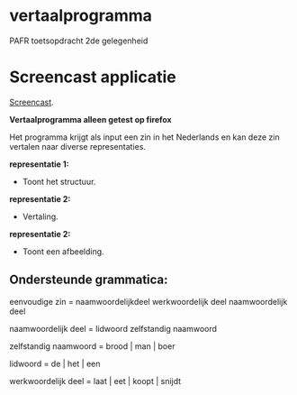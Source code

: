 # vertaalprogramma
PAFR toetsopdracht 2de gelegenheid

# Screencast applicatie
[Screencast](https://youtu.be/9bbb0SQJ7V0).


**Vertaalprogramma alleen getest op firefox**

Het programma krijgt als input een zin in het Nederlands en kan deze zin vertalen naar diverse representaties.

**representatie 1:**

- Toont het structuur.

**representatie 2:** 

- Vertaling.

**representatie 2:** 

- Toont een afbeelding.

## Ondersteunde grammatica:

eenvoudige zin = naamwoordelijkdeel werkwoordelijk deel naamwoordelijk deel 
  
naamwoordelijk deel = lidwoord zelfstandig naamwoord 
  
zelfstandig naamwoord = brood | man | boer

lidwoord = de | het | een

werkwoordelijk deel = laat | eet | koopt | snijdt

